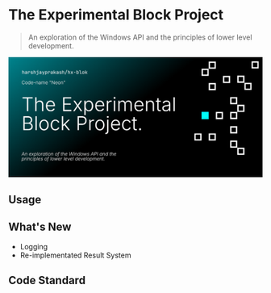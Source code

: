 # The Experimental Block Project

> An exploration of the Windows API and the principles of lower level development.

![Banner](./doc/banner.png)

## Usage

## What's New

- Logging
- Re-implementated Result System

## Code Standard
